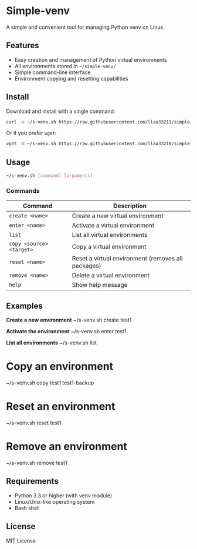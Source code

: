 # Simple-venv

A simple and convenient tool for managing Python venv on Linux.

## Features

- Easy creation and management of Python virtual environments
- All environments stored in `~/simple-venv/`
- Simple command-line interface
- Environment copying and resetting capabilities

## Install

Download and install with a single command:

```bash
curl -o ~/s-venv.sh https://raw.githubusercontent.com/llaa33219/simple-venv/refs/heads/main/s-venv.sh && chmod +x ~/s-venv.sh
```

Or if you prefer `wget`:

```bash
wget -O ~/s-venv.sh https://raw.githubusercontent.com/llaa33219/simple-venv/refs/heads/main/s-venv.sh && chmod +x ~/s-venv.sh
```

## Usage

```bash
~/s-venv.sh [command] [arguments]
```

### Commands

| Command | Description |
|---------|-------------|
| `create <name>` | Create a new virtual environment |
| `enter <name>` | Activate a virtual environment |
| `list` | List all virtual environments |
| `copy <source> <target>` | Copy a virtual environment |
| `reset <name>` | Reset a virtual environment (removes all packages) |
| `remove <name>` | Delete a virtual environment |
| `help` | Show help message |

## Examples


**Create a new environment**
~/s-venv.sh create test1

**Activate the environment**
~/s-venv.sh enter test1

**List all environments**
~/s-venv.sh list

# Copy an environment
~/s-venv.sh copy test1 test1-backup

# Reset an environment
~/s-venv.sh reset test1

# Remove an environment
~/s-venv.sh remove test1


## Requirements

- Python 3.3 or higher (with venv module)
- Linux/Unix-like operating system
- Bash shell

## License

MIT License
